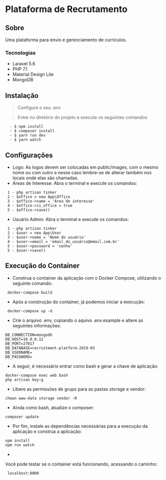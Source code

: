 # Plataforma de Recrutamento

## Sobre
Uma plataforma para envio e gerenciamento de currículos.

### Tecnologias
  * Laravel 5.6
  * PHP 7.1
  * Material Design Lite
  * MongoDB

## Instalação
> Configure o seu .env

> Entre no diretório do projeto e execute os seguintes comandos
```
  - $ npm install
  - $ composer install
  - $ yarn run dev
  - $ yarn watch
```
## Configurações
* Logo: As logos devem ser colocadas em public/images, com o mesmo nome ou com outro e nesse caso lembre-se de alterar também nos locais onde elas são chamadas.
* Áreas de Interesse: Abra o terminal e execute os comandos:
```
 1 - php artisan tinker
 2 - $office = new App\Office
 3 - $office->name = 'Área de interesse'
 4 - $office->is_office = true
 5 - $office->save()
 ```
* Usuário Admin: Abra o terminal e execute os comandos:
```
 1 - php artisan tinker
 2 - $user = new App\User
 3 - $user->name = 'Nome do usuário'
 4 - $user->email = 'email_do_usuário@email.com.br'
 5 - $user->password = 'senha'
 5 - $user->save()
```
## Execução do Container

* Construa o container da aplicação com o Docker Compose, utilizando o seguinte comando:
```
 docker-compose build
```
* Após a construção do container, já podemos iniciar a execução:
```
 docker-compose up -d
```
* Crie o arquivo .env, copiando o aquivo .env.example e altere as seguintes informações:
```
DB_CONNECTION=mongodb
DB_HOST=10.0.0.12
DB_PORT=27017
DB_DATABASE=recruitment-platform-2019-03
DB_USERNAME=
DB_PASSWORD=
```
* A seguir, é necessário entrar como bash e gerar a chave de aplicação:
```
docker-compose exec web bash
php artisan key:g
```
* Libere as permissões de grupo para as pastas storage e vendor:
```
chown www-data storage vendor -R
```
* Ainda como bash, atualize o composer:
```
composer update
```
* Por fim, instale as dependências necessárias para a execução da aplicação e construa a aplicação:
```
npm install
npm run watch
```
* 
Você pode testar se o container está funcionando, acessando o caminho:
```
 localhost:8000
```